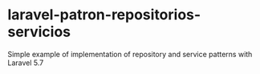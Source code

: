 # laravel-patron-repositorios-servicios
Simple example of implementation of repository and service patterns with Laravel 5.7
